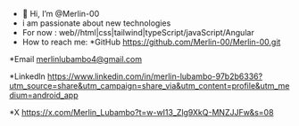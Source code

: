 - 👋 Hi, I’m @Merlin-00
- i am passionate about new technologies
- For now : web//html|css|tailwind|typeScript/javaScript/Angular
- How to reach me:
*GitHub https://github.com/Merlin-00/Merlin-00.git

*Email merlinlubambo4@gmail.com

*Linkedln https://www.linkedin.com/in/merlin-lubambo-97b2b6336?utm_source=share&utm_campaign=share_via&utm_content=profile&utm_medium=android_app

*X https://x.com/Merlin_Lubambo?t=w-wI13_Zlg9XkQ-MNZJJFw&s=08

